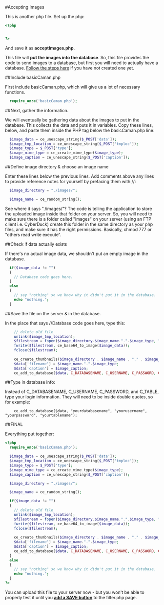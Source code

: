 #Accepting Images

This is another php file.  Set up the php:

```php
<?php


?>
```

And save it as **acceptImages.php**.

This file will **put the images into the database**. So, this file provides the code to send images to a database, but first you will need to actually have a database. [Follow the steps here](https://github.com/DesignCodeBuild/basiccamanjs/blob/master/day3/2-createDatabase.md) if you have not created one yet. 

##Include basicCaman.php

First include basicCaman.php, which will give us a lot of necessary functions.

```php
  require_once('basicCaman.php');
```

##Next, gather the information.

We will eventually be gathering data about the images to put in the database.  This collects the data and puts it in variables. Copy these lines, below, and paste them inside the PHP tag below the basicCaman.php line:

```php
  $image_data = ce_unescape_string($_POST['data']);
  $image_tmp_location = ce_unescape_string($_POST['tmploc']);
  $image_type = $_POST['type'];
  $image_mime_type = ce_create_mime_type($image_type);
  $image_caption = ce_unescape_string($_POST['caption']);
```

##Define image directory & choose an image name

Enter these lines below the previous lines. Add comments above any lines to provide reference notes for yourself by prefacing them with //:

```php
  $image_directory = "./images/";

  $image_name = ce_random_string();
```
See where it says "./images/"? The code is telling the application to store the uploaded image inside that folder on your server. So, you will need to make sure there is a folder called "images" on your server (using an FTP client i.e. CyberDuck) create this folder in the same directory as your php files, and make sure it has the right permissions. Basically, chmod 777 or "others read write execute". 


##Check if data actually exists

If there's no actual image data, we shouldn't put an empty image in the database.

```php
  if($image_data != "")
  {
    // Database code goes here.
  }
  else
  {
    // say "nothing" so we know why it didn't put it in the database.
    echo "nothing.";
  }
```

##Save the file on the server & in the database.

In the place that says //Database code goes here, type this:

```php
    // delete old file
    unlink($image_tmp_location);
    $filestream = fopen($image_directory.$image_name.".".$image_type, "wb");
    fwrite($filestream, ce_base64_to_image($image_data));
    fclose($filestream);
  
    ce_create_thumbnails($image_directory . $image_name . "." . $image_type);
    $data['filename'] = $image_name.".".$image_type;
    $data['caption'] = $image_caption;
    ce_add_to_database($data, C_DATABASENAME, C_USERNAME, C_PASSWORD, C_TABLE);
```

##Type in database info:

Instead of C\_DATABASENAME, C\_USERNAME, C\_PASSWORD, and C\_TABLE, type your login information. They will need to be inside double quotes, so for example:

```
    ce_add_to_database($data, "yourdatabasename", "yourusername", "yourpassword", "yourtablename");
```

##FINAL

Everything put together:

```php
<?php
  require_once('basicCaman.php');

  $image_data = ce_unescape_string($_POST['data']);
  $image_tmp_location = ce_unescape_string($_POST['tmploc']);
  $image_type = $_POST['type'];
  $image_mime_type = ce_create_mime_type($image_type);
  $image_caption = ce_unescape_string($_POST['caption']);

  $image_directory = "./images/";

  $image_name = ce_random_string();

  if($image_data != "")
  {
    // delete old file
    unlink($image_tmp_location);
    $filestream = fopen($image_directory.$image_name.".".$image_type, "wb");
    fwrite($filestream, ce_base64_to_image($image_data));
    fclose($filestream);
  
    ce_create_thumbnails($image_directory . $image_name . "." . $image_type);
    $data['filename'] = $image_name.".".$image_type;
    $data['caption'] = $image_caption;
    ce_add_to_database($data, C_DATABASENAME, C_USERNAME, C_PASSWORD, C_TABLE);
  }
  else
  {
    // say "nothing" so we know why it didn't put it in the database.
    echo "nothing.";
  }
?>
```
You can upload this file to your server now - but you won't be able to properly test it until you **[add a SAVE button](https://github.com/DesignCodeBuild/basiccamanjs/blob/master/day4/4-SendImages.md)** to the filter.php page. 
